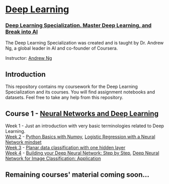 # [Deep Learning](https://www.deeplearning.ai/)
### [Deep Learning Specialization. Master Deep Learning, and Break into AI](https://www.coursera.org/specializations/deep-learning)

The Deep Learning Specialization was created and is taught by Dr. Andrew Ng, a global leader in AI and co-founder of Coursera.

Instructor: [Andrew Ng](https://www.andrewng.org/)

## Introduction
This repository contains my coursework for the Deep Learning Specialization and its courses. You will find assignment notebooks and datasets. Feel free to take any help from this repository.

## Course 1 - [Neural Networks and Deep Learning](https://www.coursera.org/learn/neural-networks-deep-learning?specialization=deep-learning)

Week 1 - Just an introduction with very basic terminologies related to Deep Learning.\
[Week 2](https://github.com/ayushexploring/deep-learning-specialization/tree/master/Neural%20Networks%20and%20Deep%20Learning/Week%202) - [Python Basics with Numpy](https://github.com/ayushexploring/deep-learning-specialization/blob/master/Neural%20Networks%20and%20Deep%20Learning/Week%202/Python%20Basics%20with%20Numpy/Python_Basics_With_Numpy_v3a.ipynb), [Logistic Regression with a Neural Network mindset](https://github.com/ayushexploring/deep-learning-specialization/blob/master/Neural%20Networks%20and%20Deep%20Learning/Week%202/Logistic%20Regression%20as%20a%20Neural%20Network/Logistic_Regression_with_a_Neural_Network_mindset_v6a.ipynb)\
[Week 3](https://github.com/ayushexploring/deep-learning-specialization/tree/master/Neural%20Networks%20and%20Deep%20Learning/Week%203/Planar%20data%20classification%20with%20one%20hidden%20layer) - [Planar data classification with one hidden layer](https://github.com/ayushexploring/deep-learning-specialization/blob/master/Neural%20Networks%20and%20Deep%20Learning/Week%203/Planar%20data%20classification%20with%20one%20hidden%20layer/Planar_data_classification_with_onehidden_layer_v6c.ipynb)\
[Week 4](https://github.com/ayushexploring/deep-learning-specialization/tree/master/Neural%20Networks%20and%20Deep%20Learning/Week%204) - [Building your Deep Neural Network: Step by Step](https://github.com/ayushexploring/deep-learning-specialization/blob/master/Neural%20Networks%20and%20Deep%20Learning/Week%204/Building%20your%20Deep%20Neural%20Network%20-%20Step%20by%20Step/Building_your_Deep_Neural_Network_Step_by_Step_v8a.ipynb), [Deep Neural Network for Image Classification: Application](https://github.com/ayushexploring/deep-learning-specialization/blob/master/Neural%20Networks%20and%20Deep%20Learning/Week%204/Deep%20Neural%20Network%20Application_%20Image%20Classification/Deep%20Neural%20Network%20-%20Application%20v8.ipynb)

## Remaining courses' material coming soon...